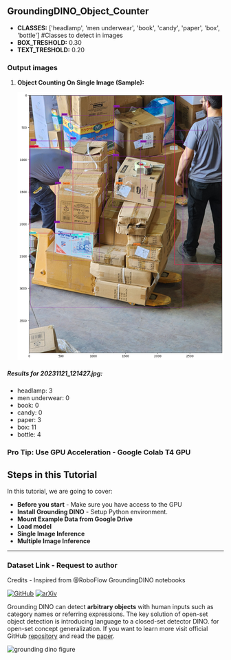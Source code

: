 ## GroundingDINO_Object_Counter
- **CLASSES:** ['headlamp', 'men underwear', 'book', 'candy', 'paper', 'box', 'bottle'] #Classes to detect in images
- **BOX_TRESHOLD:** 0.30
- **TEXT_TRESHOLD:** 0.20

### Output images

1. **Object Counting On Single Image (Sample):**
   <p align="center">
   <img src="Output_images/Output_1.png" width=750></p>
  
##### Results for 20231121_121427.jpg: 
- headlamp: 3
- men underwear: 0
- book: 0
- candy: 0
- paper: 3
- box: 11
- bottle: 4

### Pro Tip: Use GPU Acceleration - Google Colab T4 GPU

## Steps in this Tutorial

In this tutorial, we are going to cover:

- **Before you start** - Make sure you have access to the GPU
- **Install Grounding DINO** - Setup Python environment.
- **Mount Example Data from Google Drive**
- **Load model**
- **Single Image Inference**
- **Multiple Image Inference**
---
### Dataset Link - Request to author
Credits - Inspired from @RoboFlow GroundingDINO notebooks

[![GitHub](https://badges.aleen42.com/src/github.svg)](https://github.com/IDEA-Research/GroundingDINO) [![arXiv](https://img.shields.io/badge/arXiv-2303.05499-b31b1b.svg)](https://arxiv.org/abs/2303.05499)

Grounding DINO can detect **arbitrary objects** with human inputs such as category names or referring expressions. The key solution of open-set object detection is introducing language to a closed-set detector DINO. for open-set concept generalization. If you want to learn more visit official GitHub [repository](https://github.com/IDEA-Research/GroundingDINO) and read the [paper](https://arxiv.org/abs/2303.05499).

![grounding dino figure](https://media.roboflow.com/notebooks/examples/grounding-dino-figure.png)

